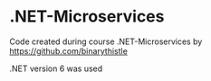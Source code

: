 # .NET-Microservices
Code created during course .NET-Microservices by https://github.com/binarythistle 

.NET version 6 was used 
